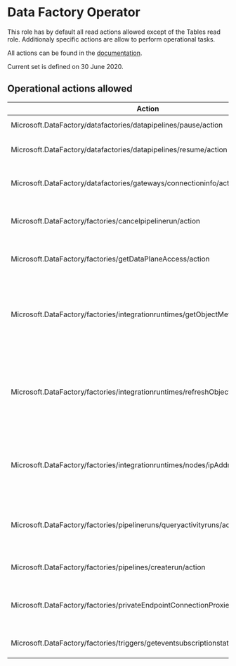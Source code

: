 # Data Factory Operator

This role has by default all read actions allowed except of the Tables read role.
Additionaly specific actions are allow to perform operational tasks.

All actions can be found in the [documentation](https://docs.microsoft.com/en-us/azure/role-based-access-control/resource-provider-operations#microsoftdatafactory).

Current set is defined on 30 June 2020.

## Operational actions allowed

| Action | Description |
|-|-|
| Microsoft.DataFactory/datafactories/datapipelines/pause/action | Pauses any Pipeline. |
| Microsoft.DataFactory/datafactories/datapipelines/resume/action | Resumes any Pipeline. |
| Microsoft.DataFactory/datafactories/gateways/connectioninfo/action | Reads the Connection Info for any Gateway. |
| Microsoft.DataFactory/factories/cancelpipelinerun/action | Cancels the pipeline run specified by the run ID. |
| Microsoft.DataFactory/factories/getDataPlaneAccess/action | Gets access to ADF DataPlane service. |
| Microsoft.DataFactory/factories/integrationruntimes/getObjectMetadata/action | Get SSIS Integration Runtime metadata for the specified Integration Runtime. |
| Microsoft.DataFactory/factories/integrationruntimes/refreshObjectMetadata/action | Refresh SSIS Integration Runtime metadata for the specified Integration Runtime. |
| Microsoft.DataFactory/factories/integrationruntimes/nodes/ipAddress/action | Returns the IP Address for the specified node of the Integration Runtime. |
| Microsoft.DataFactory/factories/pipelineruns/queryactivityruns/action | Queries the activity runs for the specified pipeline run ID. |
| Microsoft.DataFactory/factories/pipelines/createrun/action | Creates a run for the Pipeline. |
| Microsoft.DataFactory/factories/privateEndpointConnectionProxies/validate/action | Validate a Private Endpoint Connection Proxy. |
| Microsoft.DataFactory/factories/triggers/geteventsubscriptionstatus/action | Event Subscription Status. |

